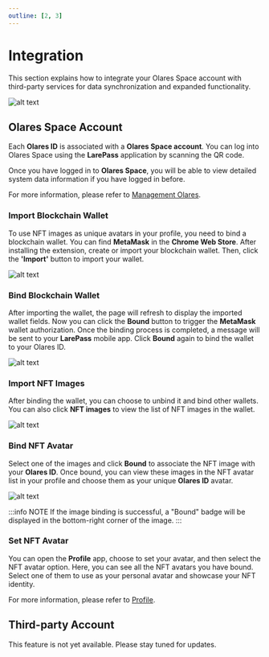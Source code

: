 ```yaml
---
outline: [2, 3]
---
```


# Integration

This section explains how to integrate your Olares Space account with third-party services for data synchronization and expanded functionality.

![alt text](/images/how-to/olares/integration.png)


## Olares Space Account

Each **Olares ID** is associated with a **Olares Space account**. You can log into Olares Space using the **LarePass** application by scanning the QR code.

Once you have logged in to **Olares Space**, you will be able to view detailed system data information if you have logged in before.

For more information, please refer to [Management Olares](../../space/host/management-olares.md).

### Import Blockchain Wallet

To use NFT images as unique avatars in your profile, you need to bind a blockchain wallet. You can find **MetaMask** in the **Chrome Web Store**. After installing the extension, create or import your blockchain wallet. Then, click the **'Import'** button to import your wallet.

![alt text](/images/how-to/olares/nft_import.png)

### Bind Blockchain Wallet

After importing the wallet, the page will refresh to display the imported wallet fields. Now you can click the **Bound** button to trigger the **MetaMask** wallet authorization. Once the binding process is completed, a message will be sent to your **LarePass** mobile app. Click **Bound** again to bind the wallet to your Olares ID.

![alt text](/images/how-to/olares/nft_bound.png)

### Import NFT Images

After binding the wallet, you can choose to unbind it and bind other wallets. You can also click **NFT images** to view the list of NFT images in the wallet.

![alt text](/images/how-to/olares/nft_images.png)

### Bind NFT Avatar

Select one of the images and click **Bound** to associate the NFT image with your **Olares ID**. Once bound, you can view these images in the NFT avatar list in your profile and choose them as your unique **Olares ID** avatar.

![alt text](/images/how-to/olares/nft_bind_nft_images.png)

:::info NOTE
If the image binding is successful, a "Bound" badge will be displayed in the bottom-right corner of the image.
:::

### Set NFT Avatar

You can open the **Profile** app, choose to set your avatar, and then select the NFT avatar option. Here, you can see all the NFT avatars you have bound. Select one of them to use as your personal avatar and showcase your NFT identity.

For more information, please refer to [Profile](../profile.md).

## Third-party Account

This feature is not yet available. Please stay tuned for updates.
